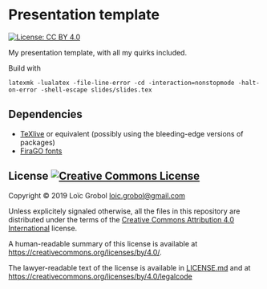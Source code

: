 Presentation template
=====================
[![License: CC BY 4.0](https://licensebuttons.net/l/by/4.0/80x15.png)](https://creativecommons.org/licenses/by/4.0/)

My presentation template, with all my quirks included.

Build with

```console
latexmk -lualatex -file-line-error -cd -interaction=nonstopmode -halt-on-error -shell-escape slides/slides.tex
```

## Dependencies

- [TeXlive](https://www.tug.org/texlive/) or equivalent (possibly using the bleeding-edge versions of packages)
- [FiraGO fonts](https://github.com/bBoxType/FiraGO)

## License <a rel="license" href="http://creativecommons.org/licenses/by/4.0/"><img alt="Creative Commons License" style="border-width:0" src="https://i.creativecommons.org/l/by/4.0/88x31.png"/></a>

Copyright © 2019 Loïc Grobol [<loic.grobol@gmail.com>](mailto:loic.grobol@gmail.com)

Unless explicitely signaled otherwise, all the files in this repository are distributed under the terms of the [Creative Commons Attribution 4.0 International](https://creativecommons.org/licenses/by/4.0/) license.

A human-readable summary of this license is available at <https://creativecommons.org/licenses/by/4.0/>.

The lawyer-readable text of the license is available in [LICENSE.md](LICENSE.md) and at <https://creativecommons.org/licenses/by/4.0/legalcode>
